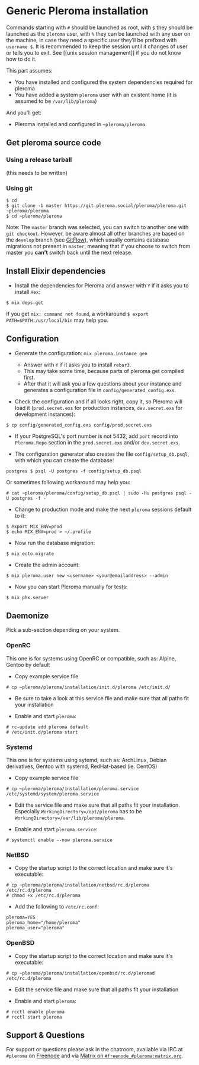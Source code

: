 # Generic Pleroma installation

Commands starting with `#` should be launched as root, with `$` they should be launched as the `pleroma` user, with `%` they can be launched with any user on the machine, in case they need a specific user they’ll be prefixed with `username $`. It is recommended to keep the session until it changes of user or tells you to exit. See [[unix session management]] if you do not know how to do it.

This part assumes:
- You have installed and configured the system dependencies required for pleroma
- You have added a system `pleroma` user with an existent home (it is assumed to be `/var/lib/pleroma`)

And you'll get:
- Pleroma installed and configured in `~pleroma/pleroma`.

## Get pleroma source code
### Using a release tarball

(this needs to be written)

### Using git
```shell
$ cd
$ git clone -b master https://git.pleroma.social/pleroma/pleroma.git ~pleroma/pleroma
$ cd ~pleroma/pleroma
```

Note: The `master` branch was selected, you can switch to another one with `git checkout`. However, be aware almost all other branches are based on the `develop` branch (see [GitFlow](https://nvie.com/posts/a-successful-git-branching-model/)), which usually contains database migrations not present in `master`, meaning that if you choose to switch from master you **can't** switch back until the next release.

## Install Elixir dependencies
* Install the dependencies for Pleroma and answer with `Y` if it asks you to install `Hex`:

```shell
$ mix deps.get
```

If you get ``mix: command not found``, a workaround ``$ export PATH=$PATH:/usr/local/bin`` may help you.

## Configuration
* Generate the configuration: ``mix pleroma.instance gen``
  * Answer with `Y` if it asks you to install `rebar3`.
  * This may take some time, because parts of pleroma get compiled first.
  * After that it will ask you a few questions about your instance and generates a configuration file in `config/generated_config.exs`.

* Check the configuration and if all looks right, copy it, so Pleroma will load it (`prod.secret.exs` for production instances, `dev.secret.exs` for development instances):

```shell
$ cp config/generated_config.exs config/prod.secret.exs
```

* If your PostgreSQL's port number is not 5432, add `port` record into `Pleroma.Repo` section in the `prod.secret.exs` and/or `dev.secret.exs`.

* The configuration generator also creates the file `config/setup_db.psql`, with which you can create the database:

```shell
postgres $ psql -U postgres -f config/setup_db.psql
```
Or sometimes following workaround may help you:

```shell
# cat ~pleroma/pleroma/config/setup_db.psql | sudo -Hu postgres psql -U postgres -f -
```

* Change to production mode and make the next `pleroma` sessions default to it:

```shell
$ export MIX_ENV=prod
$ echo MIX_ENV=prod > ~/.profile
```

* Now run the database migration:

```shell
$ mix ecto.migrate
```

* Create the admin account:

```shell
$ mix pleroma.user new <username> <your@emailaddress> --admin
```

* Now you can start Pleroma manually for tests:

```shell
$ mix phx.server
```

## Daemonize
Pick a sub-section depending on your system.

### OpenRC
This one is for systems using OpenRC or compatible, such as: Alpine, Gentoo by default

* Copy example service file

```shell
# cp ~pleroma/pleroma/installation/init.d/pleroma /etc/init.d/
```

* Be sure to take a look at this service file and make sure that all paths fit your installation

* Enable and start `pleroma`:

```shell
# rc-update add pleroma default
# /etc/init.d/pleroma start
```

### Systemd
This one is for systems using sytemd, such as: ArchLinux, Debian derivatives, Gentoo with systemd, RedHat-based (ie. CentOS)

* Copy example service file

```shell
# cp ~pleroma/pleroma/installation/pleroma.service /etc/systemd/system/pleroma.service
```

* Edit the service file and make sure that all paths fit your installation. Especially `WorkingDirectory=/opt/pleroma` has to be `WorkingDirectory=/var/lib/pleroma/pleroma`.

* Enable and start `pleroma.service`:

```shell
# systemctl enable --now pleroma.service
```

### NetBSD
* Copy the startup script to the correct location and make sure it's executable:

```shell
# cp ~pleroma/pleroma/installation/netbsd/rc.d/pleroma /etc/rc.d/pleroma
# chmod +x /etc/rc.d/pleroma
```

* Add the following to `/etc/rc.conf`:

```
pleroma=YES
pleroma_home="/home/pleroma"
pleroma_user="pleroma"
```

### OpenBSD
* Copy the startup script to the correct location and make sure it's executable:

```shell
# cp ~pleroma/pleroma/installation/openbsd/rc.d/pleromad /etc/rc.d/pleroma
```

* Edit the service file and make sure that all paths fit your installation

* Enable and start `pleroma`:
```shell
# rcctl enable pleroma
# rcctl start pleroma
```

## Support & Questions

For support or questions please ask in the chatroom, available via IRC at `#pleroma` on [Freenode](https://freenode.net/) and via [Matrix on `#freenode_#pleroma:matrix.org`](https://matrix.heldscal.la/#/room/#freenode_#pleroma:matrix.org).
